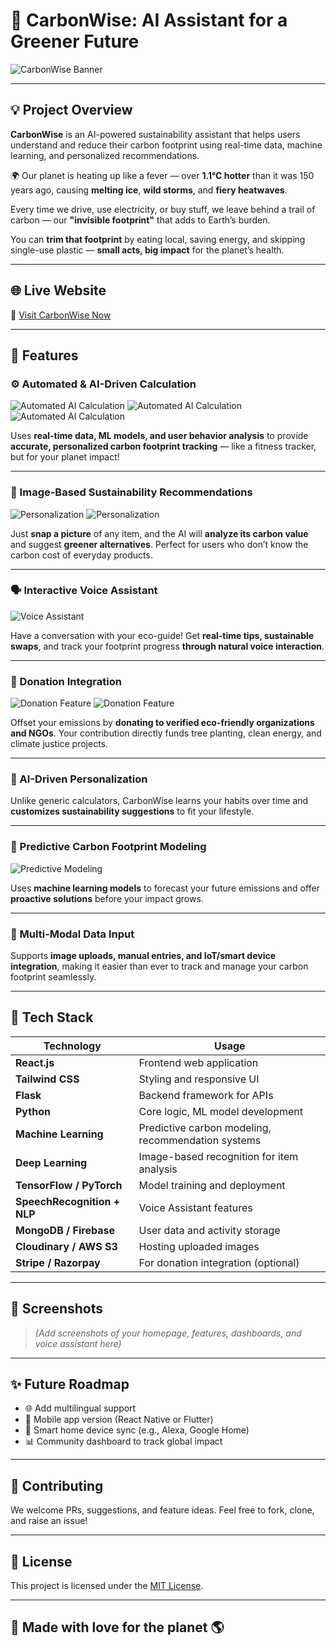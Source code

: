 # 🌱 CarbonWise: AI Assistant for a Greener Future

![CarbonWise Banner](https://github.com/ashoksuthar14/Carbonprint/blob/main/main%20page.jpg)

---

## 💡 Project Overview

**CarbonWise** is an AI-powered sustainability assistant that helps users understand and reduce their carbon footprint using real-time data, machine learning, and personalized recommendations.

🌍 Our planet is heating up like a fever — over **1.1°C hotter** than it was 150 years ago, causing **melting ice**, **wild storms**, and **fiery heatwaves**.

Every time we drive, use electricity, or buy stuff, we leave behind a trail of carbon — our **"invisible footprint"** that adds to Earth’s burden.

You can **trim that footprint** by eating local, saving energy, and skipping single-use plastic — **small acts, big impact** for the planet’s health.

---

## 🌐 Live Website  
🔗 [Visit CarbonWise Now](https://carbonprint.vercel.app/)

---

## 🚀 Features

### ⚙️ Automated & AI-Driven Calculation  
![Automated AI Calculation](https://github.com/ashoksuthar14/Carbonprint/blob/main/carbon%20calculator%201.jpg)
![Automated AI Calculation](https://github.com/ashoksuthar14/Carbonprint/blob/main/carb%20calculator%202.jpg)
![Automated AI Calculation](https://github.com/ashoksuthar14/Carbonprint/blob/main/carbon%20calulator%203.jpg)

Uses **real-time data, ML models, and user behavior analysis** to provide **accurate, personalized carbon footprint tracking** — like a fitness tracker, but for your planet impact!

---

### 📸 Image-Based Sustainability Recommendations  
![Personalization](https://github.com/ashoksuthar14/Carbonprint/blob/main/carbon%20print%200.jpg)
![Personalization](https://github.com/ashoksuthar14/Carbonprint/blob/main/carbon%20image%20print%201.jpg)

Just **snap a picture** of any item, and the AI will **analyze its carbon value** and suggest **greener alternatives**. Perfect for users who don’t know the carbon cost of everyday products.

---

### 🗣️ Interactive Voice Assistant  
![Voice Assistant](https://github.com/ashoksuthar14/Carbonprint/blob/main/audio%201.jpg)

Have a conversation with your eco-guide! Get **real-time tips, sustainable swaps**, and track your footprint progress **through natural voice interaction**.

---

### 💚 Donation Integration  
![Donation Feature](https://github.com/ashoksuthar14/Carbonprint/blob/main/donation%201.jpg)
![Donation Feature](https://github.com/ashoksuthar14/Carbonprint/blob/main/donation%202.jpg)

Offset your emissions by **donating to verified eco-friendly organizations and NGOs**. Your contribution directly funds tree planting, clean energy, and climate justice projects.

---

### 🧠 AI-Driven Personalization  


Unlike generic calculators, CarbonWise learns your habits over time and **customizes sustainability suggestions** to fit your lifestyle.

---

### 🔮 Predictive Carbon Footprint Modeling  
![Predictive Modeling](https://github.com/ashoksuthar14/Carbonprint/blob/main/about%20us%20page.jpg)

Uses **machine learning models** to forecast your future emissions and offer **proactive solutions** before your impact grows.

---

### 🔄 Multi-Modal Data Input  


Supports **image uploads, manual entries, and IoT/smart device integration**, making it easier than ever to track and manage your carbon footprint seamlessly.

---

## 🧰 Tech Stack

| Technology | Usage |
|------------|-------|
| **React.js** | Frontend web application |
| **Tailwind CSS** | Styling and responsive UI |
| **Flask** | Backend framework for APIs |
| **Python** | Core logic, ML model development |
| **Machine Learning** | Predictive carbon modeling, recommendation systems |
| **Deep Learning** | Image-based recognition for item analysis |
| **TensorFlow / PyTorch** | Model training and deployment |
| **SpeechRecognition + NLP** | Voice Assistant features |
| **MongoDB / Firebase** | User data and activity storage |
| **Cloudinary / AWS S3** | Hosting uploaded images |
| **Stripe / Razorpay** | For donation integration (optional) |

---

## 📸 Screenshots

> _(Add screenshots of your homepage, features, dashboards, and voice assistant here)_

---

## ✨ Future Roadmap

- 🌐 Add multilingual support
- 📲 Mobile app version (React Native or Flutter)
- 🔌 Smart home device sync (e.g., Alexa, Google Home)
- 📊 Community dashboard to track global impact

---

## 🤝 Contributing

We welcome PRs, suggestions, and feature ideas. Feel free to fork, clone, and raise an issue!

---

## 📄 License

This project is licensed under the [MIT License](LICENSE).

---

## 🙌 Made with love for the planet 🌎  
